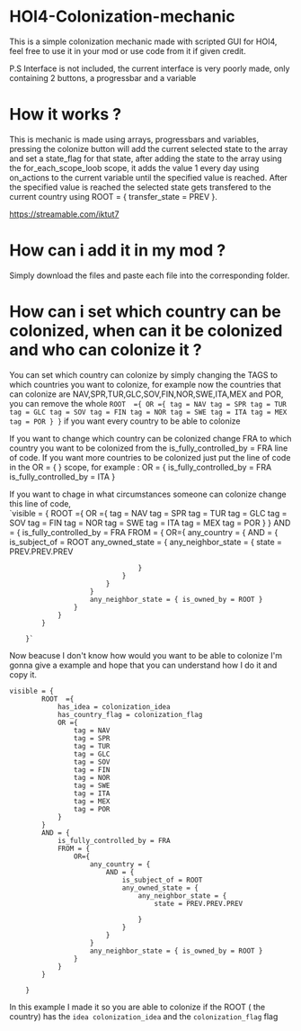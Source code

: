 # HOI4-Colonization-mechanic
This is a simple colonization mechanic made with scripted GUI for HOI4, feel free to use it in your mod or use code from it if given credit.

P.S Interface is not included, the current interface is very poorly made, only containing 2 buttons, a progressbar and a variable

# How it works ?
This is mechanic is made using arrays, progressbars and variables, pressing the colonize button will add the current selected state to the array and set a state_flag for that state, after adding the state to the array using the for_each_scope_loob scope, it adds the value 1 every day using on_actions to the current variable until the specified value is reached. After the specified value is reached the selected state gets transfered to the current country using ROOT = { transfer_state = PREV }.

https://streamable.com/iktut7

# How can i add it in my mod ?
Simply download the files and paste each file into the corresponding folder.

# How can i set which country can be colonized, when can it be colonized and who can colonize it ?
You can set which country can colonize by simply changing the TAGS to which countries you want to colonize, for example now the countries that can colonize are NAV,SPR,TUR,GLC,SOV,FIN,NOR,SWE,ITA,MEX and POR, you can remove the whole 
			`ROOT  ={
				OR ={
					tag = NAV
					tag = SPR
					tag = TUR
					tag = GLC
					tag = SOV
					tag = FIN
					tag = NOR
					tag = SWE
					tag = ITA
					tag = MEX
					tag = POR
				}
			}`
    if you want every country to be able to colonize
    
   If you want to change which country can be colonized change FRA to which country you want to be colonized from the is_fully_controlled_by = FRA line of code. If you want more countries to be colonized just put the line of code in the OR = { } scope, for example :
   OR = {
    is_fully_controlled_by = FRA
    is_fully_controlled_by = ITA
   }
    
  If you want to chage in what circumstances someone can colonize change this line of code, 		
		`visible = {
			ROOT  ={
				OR ={
					tag = NAV
					tag = SPR
					tag = TUR
					tag = GLC
					tag = SOV
					tag = FIN
					tag = NOR
					tag = SWE
					tag = ITA
					tag = MEX
					tag = POR
				}
			}
			AND = {
				is_fully_controlled_by = FRA
				FROM = {
					OR={
						any_country = {
							AND = {
								is_subject_of = ROOT
								any_owned_state = {
									any_neighbor_state = {
										state = PREV.PREV.PREV

									}
								}
							}
						}
						any_neighbor_state = { is_owned_by = ROOT }
					}
				}
			}
			
		}`
Now beacuse I don't know how would you want to be able to colonize I'm gonna give a example and hope that you can understand how I do it and copy it.
    
    visible = {
			ROOT  ={
				has_idea = colonization_idea
				has_country_flag = colonization_flag
				OR ={
					tag = NAV
					tag = SPR
					tag = TUR
					tag = GLC
					tag = SOV
					tag = FIN
					tag = NOR
					tag = SWE
					tag = ITA
					tag = MEX
					tag = POR
				}
			}
			AND = {
				is_fully_controlled_by = FRA
				FROM = {
					OR={
						any_country = {
							AND = {
								is_subject_of = ROOT
								any_owned_state = {
									any_neighbor_state = {
										state = PREV.PREV.PREV

									}
								}
							}
						}
						any_neighbor_state = { is_owned_by = ROOT }
					}
				}
			}
			
		}
    
 In this example I made it so you are able to colonize if the ROOT ( the country) has the `idea colonization_idea` and the `colonization_flag` flag
		
	
